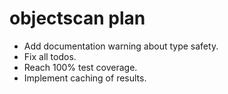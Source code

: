 # objectscan plan

* Add documentation warning about type safety.
* Fix all todos.
* Reach 100% test coverage.
* Implement caching of results.
